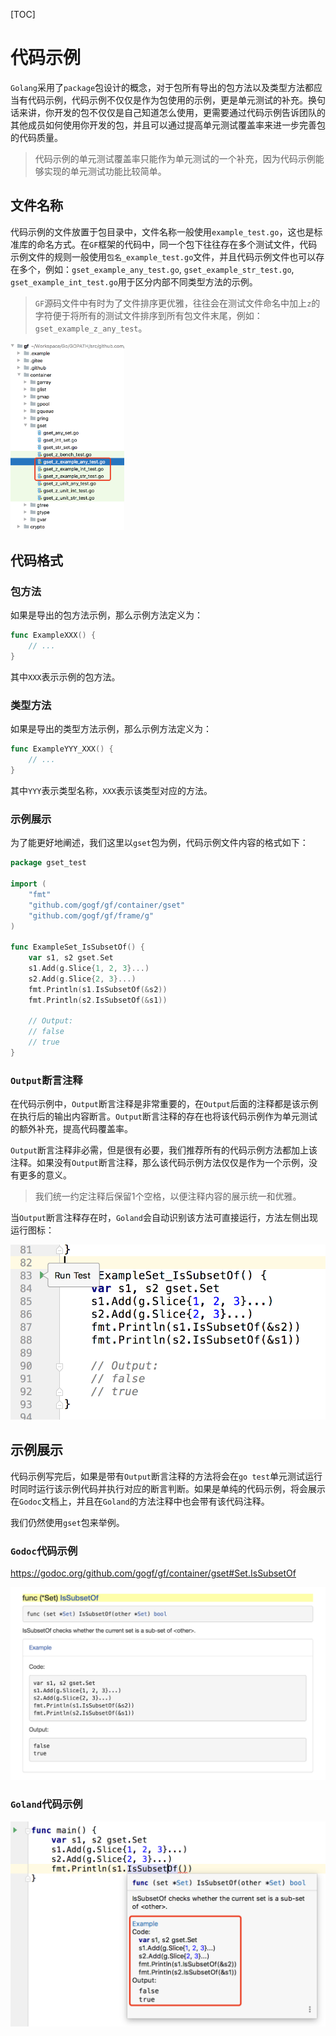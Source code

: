 [TOC]
# 代码示例

`Golang`采用了`package`包设计的概念，对于包所有导出的包方法以及类型方法都应当有代码示例，代码示例不仅仅是作为包使用的示例，更是单元测试的补充。换句话来讲，你开发的包不仅仅是自己知道怎么使用，更需要通过代码示例告诉团队的其他成员如何使用你开发的包，并且可以通过提高单元测试覆盖率来进一步完善包的代码质量。

> 代码示例的单元测试覆盖率只能作为单元测试的一个补充，因为代码示例能够实现的单元测试功能比较简单。

## 文件名称

代码示例的文件放置于包目录中，文件名称一般使用`example_test.go`，这也是标准库的命名方式。在`GF`框架的代码中，同一个包下往往存在多个测试文件，代码示例文件的规则一般使用`包名_example_test.go`文件，并且代码示例文件也可以存在多个，例如：`gset_example_any_test.go`, `gset_example_str_test.go`, `gset_example_int_test.go`用于区分内部不同类型方法的示例。

> `GF`源码文件中有时为了文件排序更优雅，往往会在测试文件命名中加上`z`的字符便于将所有的测试文件排序到所有包文件末尾，例如：`gset_example_z_any_test`。

<img src="/images/WX20200610-231714@2x.png" height="300"/>


## 代码格式

### 包方法
如果是导出的包方法示例，那么示例方法定义为：
```go
func ExampleXXX() {
    // ...
}
```
其中`XXX`表示示例的包方法。

### 类型方法
如果是导出的类型方法示例，那么示例方法定义为：
```go
func ExampleYYY_XXX() {
    // ...
}
```
其中`YYY`表示类型名称，`XXX`表示该类型对应的方法。

### 示例展示

为了能更好地阐述，我们这里以`gset`包为例，代码示例文件内容的格式如下：
```go
package gset_test

import (
	"fmt"
	"github.com/gogf/gf/container/gset"
	"github.com/gogf/gf/frame/g"
)

func ExampleSet_IsSubsetOf() {
	var s1, s2 gset.Set
	s1.Add(g.Slice{1, 2, 3}...)
	s2.Add(g.Slice{2, 3}...)
	fmt.Println(s1.IsSubsetOf(&s2))
	fmt.Println(s2.IsSubsetOf(&s1))

	// Output:
	// false
	// true
}
```

### `Output`断言注释

在代码示例中，`Output`断言注释是非常重要的，在`Output`后面的注释都是该示例在执行后的输出内容断言。`Output`断言注释的存在也将该代码示例作为单元测试的额外补充，提高代码覆盖率。

`Output`断言注释非必需，但是很有必要，我们推荐所有的代码示例方法都加上该注释。如果没有`Output`断言注释，那么该代码示例方法仅仅是作为一个示例，没有更多的意义。

> 我们统一约定注释后保留1个空格，以便注释内容的展示统一和优雅。

当`Output`断言注释存在时，`Goland`会自动识别该方法可直接运行，方法左侧出现运行图标：

![](/images/WX20200610-233056@2x.png)


## 示例展示

代码示例写完后，如果是带有`Output`断言注释的方法将会在`go test`单元测试运行时同时运行该示例代码并执行对应的断言判断。如果是单纯的代码示例，将会展示在`Godoc`文档上，并且在`Goland`的方法注释中也会带有该代码注释。

我们仍然使用`gset`包来举例。

### `Godoc`代码示例

https://godoc.org/github.com/gogf/gf/container/gset#Set.IsSubsetOf

![](/images/WX20200610-233845@2x.png)

### `Goland`代码示例

![](/images/WX20200610-234127@2x.png)









